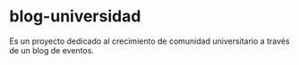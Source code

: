 # blog-universidad
Es un proyecto dedicado al crecimiento de comunidad universitario  a través de un blog de eventos.
